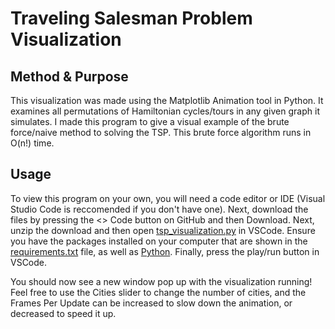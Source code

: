 # Traveling Salesman Problem Visualization

## Method & Purpose

This visualization was made using the Matplotlib Animation tool in Python. It examines all permutations of Hamiltonian cycles/tours in any given graph it simulates. I made this 
program to give a visual example of the brute force/naive method to solving the TSP. This brute force algorithm runs in O(n!) time.

## Usage

To view this program on your own, you will need a code editor or IDE (Visual Studio Code is reccomended if you don't have one).
Next, download the files by pressing the <> Code button on GitHub and then Download. 
Next, unzip the download and then open [tsp_visualization.py](tsp_visualization.py) in VSCode. 
Ensure you have the packages installed on your computer that are shown in the [requirements.txt](requirements.txt) file, 
as well as [Python](https://www.python.org/downloads/).
Finally, press the play/run button in VSCode.

You should now see a new window pop up with the visualization running! Feel free to use the Cities slider to change the number of cities, and the Frames Per Update can be increased
to slow down the animation, or decreased to speed it up.
